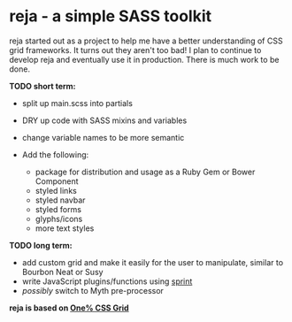 # reja - a simple SASS toolkit

reja started out as a project to help me have a better understanding of CSS
grid frameworks.  It turns out they aren't too bad!  I plan to continue to develop reja
and eventually use it in production.  There is much work to be done.

**TODO short term:**

- split up main.scss into partials
- DRY up code with SASS mixins and variables
- change variable names to be more semantic

- Add the following:

    - package for distribution and usage as a Ruby Gem or Bower Component
    - styled links
    - styled navbar
    - styled forms
    - glyphs/icons
    - more text styles

**TODO long term:**

- add custom grid and make it easily for the user to manipulate, similar to Bourbon Neat or Susy
- write JavaScript plugins/functions using [sprint](https://github.com/bendc/sprint)
- *possibly* switch to Myth pre-processor

**reja is based on [One% CSS Grid](http://onepcssgrid.mattimling.com/)**
